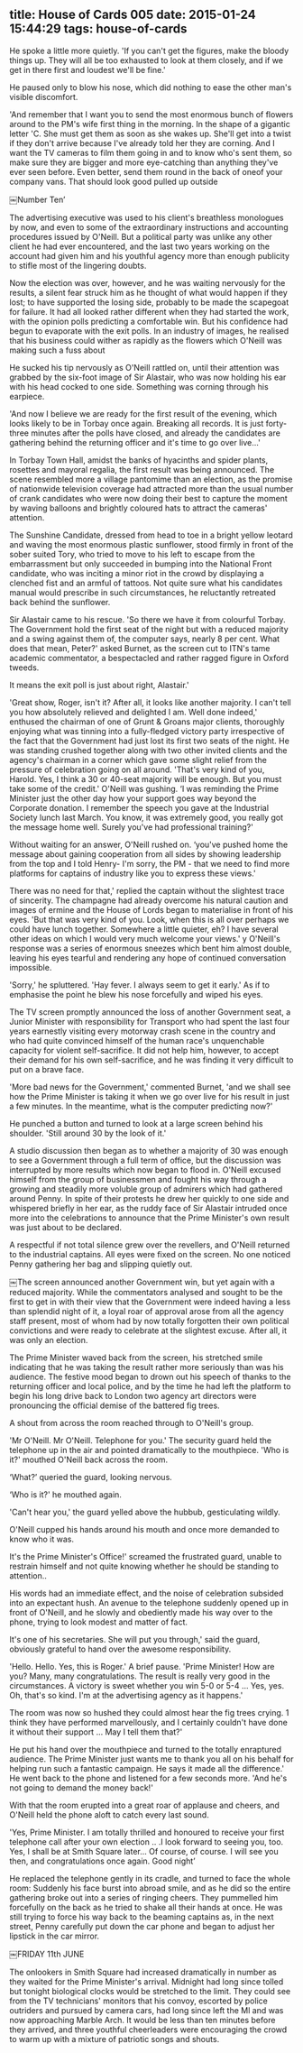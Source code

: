 title: House of Cards 005
date: 2015-01-24 15:44:29
tags: house-of-cards
---

He spoke a little more quietly. 'If you can't get the figures, make the bloody things up. They will all be too exhausted to look at them closely, and if we get in there first and loudest we'll be fine.'

He paused only to blow his nose, which did nothing to ease the other man's visible discomfort.

'And remember that I want you to send the most enormous bunch of flowers around to the PM's wife first thing in the morning. In the shape of a gigantic letter 'C. She must get them as soon as she wakes up. She'll get into a twist if they don't arrive because I've already told her they are corning. And I want the TV cameras to film them going in and to know who's sent them, so make sure they are bigger and more eye-catching than anything they've ever seen before. Even better, send them round in the back of oneof your company vans. That should look good pulled up outside

￼Number Ten’

The advertising executive was used to his client's breathless monologues by now, and even to some of the extraordinary instructions and accounting procedures issued by O'Neill. But a political party was unlike any other client he had ever encountered, and the last two years working on the account had given him and his youthful agency more than enough publicity to stifle most of the lingering doubts.

Now the election was over, however, and he was waiting nervously for the results, a silent fear struck him as he thought of what would happen if they lost; to have supported the losing side, probably to be made the scapegoat for failure. It had all looked rather different when they had started the work, with the opinion polls predicting a comfortable win. But his confidence had begun to evaporate with the exit polls. In an industry of images, he realised that his business could wither as rapidly as the flowers which O'Neill was making such a fuss about

He sucked his tip nervously as O'Neill rattled on, until their attention was grabbed by the six-foot image of Sir Alastair, who was now holding his ear with his head cocked to one side. Something was corning through his earpiece.

'And now I believe we are ready for the first result of the evening, which looks likely to be in Torbay once again. Breaking all records. It is just forty- three minutes after the polls have closed, and already the candidates are gathering behind the returning officer and it's time to go over live...'

In Torbay Town Hall, amidst the banks of hyacinths and spider plants, rosettes and mayoral regalia, the first result was being announced. The scene resembled more a village pantomime than an election, as the promise of nationwide television coverage had attracted more than the usual number of crank candidates who were now doing their best to capture the moment by waving balloons and brightly coloured hats to attract the cameras' attention.

The Sunshine Candidate, dressed from head to toe in a bright yellow leotard and waving the most enormous plastic sunflower, stood firmly in front of the sober suited Tory, who tried to move to his left to escape from the embarrassment but only succeeded in bumping into the National Front candidate, who was inciting a minor riot in the crowd by displaying a clenched fist and an armful of tattoos. Not quite sure what his candidates manual would prescribe in such circumstances, he reluctantly retreated back behind the sunflower.

Sir Alastair came to his rescue. 'So there we have it from colourful Torbay. The Government hold the first seat of the night but with a reduced majority and a swing against them of, the computer says, nearly 8 per cent. What does that mean, Peter?' asked Burnet, as the screen cut to ITN's tame academic commentator, a bespectacled and rather ragged figure in Oxford tweeds.

It means the exit poll is just about right, Alastair.'

'Great show, Roger, isn't it? After all, it looks like another majority. I can't tell you how absolutely relieved and delighted I am. Well done indeed,' enthused the chairman of one of Grunt & Groans major clients, thoroughly enjoying what was tinning into a fully-fledged victory party irrespective of the fact that the Government had just lost its first two seats of the night. He was standing crushed together along with two other invited clients and the agency's chairman in a corner which gave some slight relief from the pressure of celebration going on all around. 'That's very kind of you, Harold. Yes, I think a 30 or 40-seat majority will be enough. But you must take some of the credit.' O'Neill was gushing. ‘I was reminding the Prime Minister just the other day how your support goes way beyond the Corporate donation. I remember the speech you gave at the Industrial Society lunch last March. You know, it was extremely good, you really got the message home well. Surely you've had professional training?'

Without waiting for an answer, O'Neill rushed on. ‘you've pushed home the message about gaining cooperation from all sides by showing leadership from the top and I told Henry- I'm sorry, the PM - that we need to find more platforms for captains of industry like you to express these views.'

There was no need for that,' replied the captain without the slightest trace of sincerity. The champagne had already overcome his natural caution and images of ermine and the House of Lords began to materialise in front of his eyes. 'But that was very kind of you. Look, when this is all over perhaps we could have lunch together. Somewhere a little quieter, eh? I have several other ideas on which I would very much welcome your views.' y O'Neill's response was a series of enormous sneezes which bent him almost double, leaving his eyes tearful and rendering any hope of continued conversation impossible.

'Sorry,' he spluttered. 'Hay fever. I always seem to get it early.' As if to emphasise the point he blew his nose forcefully and wiped his eyes.

The TV screen promptly announced the loss of another Government seat, a Junior Minister with responsibility for Transport who had spent the last four years earnestly visiting every motorway crash scene in the country and who had quite convinced himself of the human race's unquenchable capacity for violent self-sacrifice. It did not help him, however, to accept their demand for his own self-sacrifice, and he was finding it very difficult to put on a brave face.

'More bad news for the Government,' commented Burnet, 'and we shall see how the Prime Minister is taking it when we go over live for his result in just a few minutes. In the meantime, what is the computer predicting now?'

He punched a button and turned to look at a large screen behind his shoulder. 'Still around 30 by the look of it.'

A studio discussion then began as to whether a majority of 30 was enough to see a Government through a full term of office, but the discussion was interrupted by more results which now began to flood in. O'Neill excused himself from the group of businessmen and fought his way through a growing and steadily more voluble group of admirers which had gathered around Penny. In spite of their protests he drew her quickly to one side and whispered briefly in her ear, as the ruddy face of Sir Alastair intruded once more into the celebrations to announce that the Prime Minister's own result was just about to be declared.

A respectful if not total silence grew over the revellers, and O'Neill returned to the industrial captains. All eyes were fixed on the screen. No one noticed Penny gathering her bag and slipping quietly out.

￼The screen announced another Government win, but yet again with a reduced majority. While the commentators analysed and sought to be the first to get in with their view that the Government were indeed having a less than splendid night of it, a loyal roar of approval arose from all the agency staff present, most of whom had by now totally forgotten their own political convictions and were ready to celebrate at the slightest excuse. After all, it was only an election.

The Prime Minister waved back from the screen, his stretched smile indicating that he was taking the result rather more seriously than was his audience. The festive mood began to drown out his speech of thanks to the returning officer and local police, and by the time he had left the platform to begin his long drive back to London two agency art directors were pronouncing the official demise of the battered fig trees.

A shout from across the room reached through to O'Neill's group.

'Mr O'Neill. Mr O'Neill. Telephone for you.' The security guard held the telephone up in the air and pointed dramatically to the mouthpiece. 'Who is it?' mouthed O'Neill back across the room.

‘What?’ queried the guard, looking nervous.

‘Who is it?' he mouthed again.

'Can't hear you,' the guard yelled above the hubbub, gesticulating wildly.

O'Neill cupped his hands around his mouth and once more demanded to know who it was.

It's the Prime Minister's Office!' screamed the frustrated guard, unable to restrain himself and not quite knowing whether he should be standing to attention..

His words had an immediate effect, and the noise of celebration subsided into an expectant hush. An avenue to the telephone suddenly opened up in front of O'Neill, and he slowly and obediently made his way over to the phone, trying to look modest and matter of fact.

It's one of his secretaries. She will put you through,' said the guard, obviously grateful to hand over the awesome responsibility.

'Hello. Hello. Yes, this is Roger.' A brief pause. 'Prime Minister! How are you? Many, many congratulations. The result is really very good in the circumstances. A victory is sweet whether you win 5-0 or 5-4 ... Yes, yes. Oh, that's so kind. I'm at the advertising agency as it happens.'

The room was now so hushed they could almost hear the fig trees crying. 1 think they have performed marvellously, and I certainly couldn't have done it without their support ... May I tell them that?'

He put his hand over the mouthpiece and turned to the totally enraptured audience. The Prime Minister just wants me to thank you all on his behalf for helping run such a fantastic campaign. He says it made all the difference.' He went back to the phone and listened for a few seconds more. 'And he's not going to demand the money back!'

With that the room erupted into a great roar of applause and cheers, and O'Neill held the phone aloft to catch every last sound.

'Yes, Prime Minister. I am totally thrilled and honoured to receive your first telephone call after your own election .. .I look forward to seeing you, too. Yes, I shall be at Smith Square later... Of course, of course. I will see you then, and congratulations once again. Good night’

He replaced the telephone gently in its cradle, and turned to face the whole room: Suddenly his face burst into abroad smile, and as he did so the entire gathering broke out into a series of ringing cheers. They pummelled him forcefully on the back as he tried to shake all their hands at once. He was still trying to force his way back to the beaming captains as, in the next street, Penny carefully put down the car phone and began to adjust her lipstick in the car mirror.

￼FRIDAY 11th JUNE

The onlookers in Smith Square had increased dramatically in number as they waited for the Prime Minister's arrival. Midnight had long since tolled but tonight biological clocks would be stretched to the limit. They could see from the TV technicians' monitors that his convoy, escorted by police outriders and pursued by camera cars, had long since left the Ml and was now approaching Marble Arch. It would be less than ten minutes before they arrived, and three youthful cheerleaders were encouraging the crowd to warm up with a mixture of patriotic songs and shouts.

